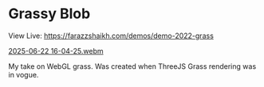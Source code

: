 # Grassy Blob

View Live: https://farazzshaikh.com/demos/demo-2022-grass

[2025-06-22 16-04-25.webm](https://github.com/user-attachments/assets/d002b8a1-1ec0-4dc1-8e7c-21c4a736a187)

My take on WebGL grass. Was created when ThreeJS Grass rendering was in vogue. 
